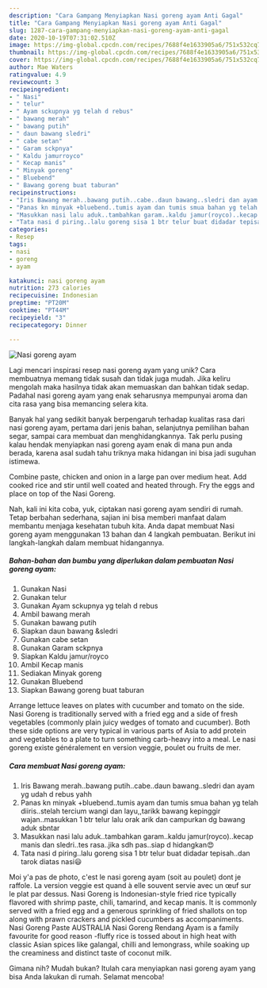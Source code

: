 ```yaml
---
description: "Cara Gampang Menyiapkan Nasi goreng ayam Anti Gagal"
title: "Cara Gampang Menyiapkan Nasi goreng ayam Anti Gagal"
slug: 1287-cara-gampang-menyiapkan-nasi-goreng-ayam-anti-gagal
date: 2020-10-19T07:31:02.510Z
image: https://img-global.cpcdn.com/recipes/7688f4e1633905a6/751x532cq70/nasi-goreng-ayam-foto-resep-utama.jpg
thumbnail: https://img-global.cpcdn.com/recipes/7688f4e1633905a6/751x532cq70/nasi-goreng-ayam-foto-resep-utama.jpg
cover: https://img-global.cpcdn.com/recipes/7688f4e1633905a6/751x532cq70/nasi-goreng-ayam-foto-resep-utama.jpg
author: Mae Waters
ratingvalue: 4.9
reviewcount: 3
recipeingredient:
- " Nasi"
- " telur"
- " Ayam sckupnya yg telah d rebus"
- " bawang merah"
- " bawang putih"
- " daun bawang sledri"
- " cabe setan"
- " Garam sckpnya"
- " Kaldu jamurroyco"
- " Kecap manis"
- " Minyak goreng"
- " Bluebend"
- " Bawang goreng buat taburan"
recipeinstructions:
- "Iris Bawang merah..bawang putih..cabe..daun bawang..sledri dan ayam yg udah d rebus yahh"
- "Panas kn minyak +bluebend..tumis ayam dan tumis smua bahan yg telah diiris..stelah tercium wangi dan layu,,tarikk bawang kepinggir wajan..masukkan 1 btr telur lalu orak arik dan campurkan dg bawang aduk sbntar"
- "Masukkan nasi lalu aduk..tambahkan garam..kaldu jamur(royco)..kecap manis dan sledri..tes rasa..jika sdh pas..siap d hidangkan😍"
- "Tata nasi d piring..lalu goreng sisa 1 btr telur buat didadar tepisah..dan tarok diatas nasi😃"
categories:
- Resep
tags:
- nasi
- goreng
- ayam

katakunci: nasi goreng ayam 
nutrition: 273 calories
recipecuisine: Indonesian
preptime: "PT20M"
cooktime: "PT44M"
recipeyield: "3"
recipecategory: Dinner

---
```



![Nasi goreng ayam](https://img-global.cpcdn.com/recipes/7688f4e1633905a6/751x532cq70/nasi-goreng-ayam-foto-resep-utama.jpg)

Lagi mencari inspirasi resep nasi goreng ayam yang unik? Cara membuatnya memang tidak susah dan tidak juga mudah. Jika keliru mengolah maka hasilnya tidak akan memuaskan dan bahkan tidak sedap. Padahal nasi goreng ayam yang enak seharusnya mempunyai aroma dan cita rasa yang bisa memancing selera kita.

Banyak hal yang sedikit banyak berpengaruh terhadap kualitas rasa dari nasi goreng ayam, pertama dari jenis bahan, selanjutnya pemilihan bahan segar, sampai cara membuat dan menghidangkannya. Tak perlu pusing kalau hendak menyiapkan nasi goreng ayam enak di mana pun anda berada, karena asal sudah tahu triknya maka hidangan ini bisa jadi suguhan istimewa.

Combine paste, chicken and onion in a large pan over medium heat. Add cooked rice and stir until well coated and heated through. Fry the eggs and place on top of the Nasi Goreng.


Nah, kali ini kita coba, yuk, ciptakan nasi goreng ayam sendiri di rumah. Tetap berbahan sederhana, sajian ini bisa memberi manfaat dalam membantu menjaga kesehatan tubuh kita. Anda dapat membuat Nasi goreng ayam menggunakan 13 bahan dan 4 langkah pembuatan. Berikut ini langkah-langkah dalam membuat hidangannya.

<!--inarticleads1-->

##### Bahan-bahan dan bumbu yang diperlukan dalam pembuatan Nasi goreng ayam:

1. Gunakan  Nasi
1. Gunakan  telur
1. Gunakan  Ayam sckupnya yg telah d rebus
1. Ambil  bawang merah
1. Gunakan  bawang putih
1. Siapkan  daun bawang &amp;sledri
1. Gunakan  cabe setan
1. Gunakan  Garam sckpnya
1. Siapkan  Kaldu jamur/royco
1. Ambil  Kecap manis
1. Sediakan  Minyak goreng
1. Gunakan  Bluebend
1. Siapkan  Bawang goreng buat taburan


Arrange lettuce leaves on plates with cucumber and tomato on the side. Nasi Goreng is traditionally served with a fried egg and a side of fresh vegetables (commonly plain juicy wedges of tomato and cucumber). Both these side options are very typical in various parts of Asia to add protein and vegetables to a plate to turn something carb-heavy into a meal. Le nasi goreng existe généralement en version veggie, poulet ou fruits de mer. 

<!--inarticleads2-->

##### Cara membuat Nasi goreng ayam:

1. Iris Bawang merah..bawang putih..cabe..daun bawang..sledri dan ayam yg udah d rebus yahh
1. Panas kn minyak +bluebend..tumis ayam dan tumis smua bahan yg telah diiris..stelah tercium wangi dan layu,,tarikk bawang kepinggir wajan..masukkan 1 btr telur lalu orak arik dan campurkan dg bawang aduk sbntar
1. Masukkan nasi lalu aduk..tambahkan garam..kaldu jamur(royco)..kecap manis dan sledri..tes rasa..jika sdh pas..siap d hidangkan😍
1. Tata nasi d piring..lalu goreng sisa 1 btr telur buat didadar tepisah..dan tarok diatas nasi😃


Moi y&#39;a pas de photo, c&#39;est le nasi goreng ayam (soit au poulet) dont je raffole. La version veggie est quand à elle souvent servie avec un œuf sur le plat par dessus. Nasi Goreng is Indonesian-style fried rice typically flavored with shrimp paste, chili, tamarind, and kecap manis. It is commonly served with a fried egg and a generous sprinkling of fried shallots on top along with prawn crackers and pickled cucumbers as accompaniments. Nasi Goreng Paste AUSTRALIA Nasi Goreng Rendang Ayam is a family favourite for good reason -fluffy rice is tossed about in high heat with classic Asian spices like galangal, chilli and lemongrass, while soaking up the creaminess and distinct taste of coconut milk. 

Gimana nih? Mudah bukan? Itulah cara menyiapkan nasi goreng ayam yang bisa Anda lakukan di rumah. Selamat mencoba!
